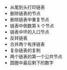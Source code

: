 - 从尾到头打印链表
- 删除链表的节点
- 删除链表中重复节点
- 链表中倒数第 k 个节点
- 链表中环的入口节点
- 反转链表
- 合并两个有序链表
- 复杂链表的复制
- 两个链表的第一个公共节点
- 圆圈中最后剩下的数字
